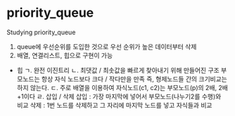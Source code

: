 # priority_queue
Studying priority_queue

1. queue에 우선순위를 도입한 것으로 우선 순위가 높은 데이터부터 삭제
2. 배열, 연결리스트, 힙으로 구현이 가능
* 힙
  ㄱ. 완전 이진트리
  ㄴ. 최댓값 / 최솟값을 빠르게 찾아내기 위해 만들어진 구조
      부모노드는 항상 자식 노드보다 크다 / 작다만을 만족
      즉, 형제노드들 간의 크기비교는 하지 않는다.
  ㄷ. 주로 배열을 이용하여 자식노드(c1, c2)는 부모노드(p)의 2배, 2배+1이다
  ㄹ. 삽입 / 삭제
      삽입 : 가장 마지막에 넣어서 부모노드(나누기2를 수행)와 비교
      삭제 : 1번 노드를 삭제하고 그 자리에 마지막 노드를 넣고 자식들과 비교

